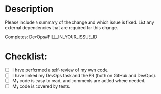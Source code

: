 # Description

Please include a summary of the change and which issue is fixed. 
List any external dependencies that are required for this change.

Completes: DevOps#FILL_IN_YOUR_ISSUE_ID

# Checklist:

- [ ] I have performed a self-review of my own code.
- [ ] I have linked my DevOps task and the PR (both on GitHub and DevOps).
- [ ] My code is easy to read, and comments are added where needed.
- [ ] My code is covered by tests.
